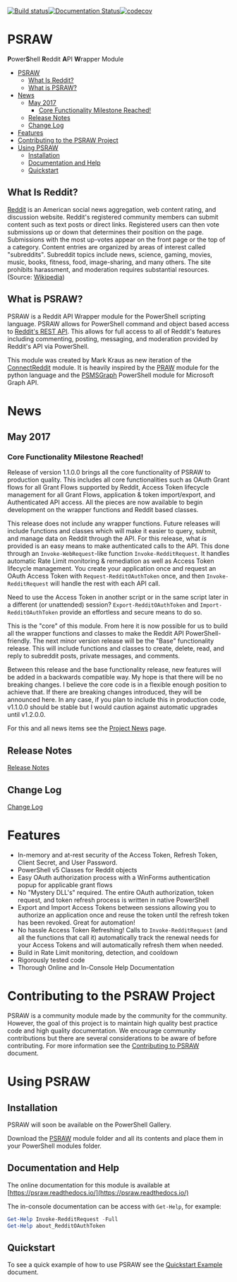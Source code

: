 [![Build status](https://ci.appveyor.com/api/projects/status/dirtlaov0dx9i51e/branch/master?svg=true)](https://ci.appveyor.com/project/markekraus/psraw/branch/master)[![Documentation Status](https://readthedocs.org/projects/psraw/badge/?version=latest)](http://psraw.readthedocs.io/en/latest/?badge=latest)[![codecov](https://codecov.io/gh/markekraus/PSRAW/branch/staging/graph/badge.svg)](https://codecov.io/gh/markekraus/PSRAW)

# PSRAW
**P**ower**S**hell **R**eddit **A**PI **W**rapper Module

- [PSRAW](#psraw)
    - [What Is Reddit?](#what-is-reddit)
    - [What is PSRAW?](#what-is-psraw)
- [News](#news)
    - [May 2017](#may-2017)
        - [Core Functionality Milestone Reached!](#core-functionality-milestone-reached)
    - [Release Notes](#release-notes)
    - [Change Log](#change-log)
- [Features](#features)
- [Contributing to the PSRAW Project](#contributing-to-the-psraw-project)
- [Using PSRAW](#using-psraw)
    - [Installation](#installation)
    - [Documentation and Help](#documentation-and-help)
    - [Quickstart](#quickstart)

## What Is Reddit? 
[Reddit](https://www.reddit.com) is an American social news aggregation, web content rating, and discussion website. Reddit's registered community members can submit content such as text posts or direct links. Registered users can then vote submissions up or down that determines their position on the page. Submissions with the most up-votes appear on the front page or the top of a category. Content entries are organized by areas of interest called "subreddits". Subreddit topics include news, science, gaming, movies, music, books, fitness, food, image-sharing, and many others. The site prohibits harassment, and moderation requires substantial resources. (Source: [Wikipedia](https://en.wikipedia.org/wiki/Reddit))

## What is PSRAW?
PSRAW is a Reddit API Wrapper module for the PowerShell scripting language. PSRAW allows for PowerShell command and object based access to [Reddit's REST API](https://www.reddit.com/dev/api/). This allows for full access to all of Reddit's features including commenting, posting, messaging, and moderation provided by Reddit's API via PowerShell.

This module was created by Mark Kraus as new iteration of the [ConnectReddit](https://github.com/markekraus/ConnectReddit) module. It is heavily inspired by the [PRAW](https://praw.readthedocs.io/en/latest/) module for the python language and the [PSMSGraph](https://github.com/markekraus/PSMSGraph) PowerShell module for Microsoft Graph API.

# News

## May 2017

### Core Functionality Milestone Reached!
Release of version 1.1.0.0 brings all the core functionality of PSRAW to production quality. This includes all core functionalities such as OAuth Grant flows for all Grant Flows supported by Reddit, Access Token lifecycle management for all Grant Flows, application & token import/export, and Authenticated API access. All the pieces are now available to begin development on the wrapper functions and Reddit based classes. 

This release does not include any wrapper functions. Future releases will include functions and classes which will make it easier to query, submit, and manage data on Reddit through the API. For this release, what *is* provided is an easy means to make authenticated calls to the API. This done through an `Invoke-WebRequest`-like function `Invoke-RedditRequest`. It handles automatic Rate Limit monitoring & remediation as well as Access Token lifecycle management. You create your application once and request an OAuth Access Token with `Request-RedditOAuthToken` once, and then `Invoke-RedditRequest` will handle the rest with each API call. 

Need to use the Access Token in another script or in the same script later in a different (or unattended) session? `Export-RedditOAuthToken` and `Import-RedditOAuthToken` provide an effortless and secure means to do so.

This is the "core" of this module. From here it is now possible for us to build all the wrapper functions and classes to make the Reddit API PowerShell-friendly. The next minor version release will be the "Base" functionality release. This will include functions and classes to create, delete, read, and reply to subreddit posts, private messages, and comments. 

Between this release and the base functionality release, new features will be added in a backwards compatible way. My hope is that there will be no breaking changes. I believe the  core code is in a flexible enough position to achieve that. If there are breaking changes introduced, they will be announced here. In any case, if you plan to include this in production code, v1.1.0.0 should be stable but I would caution against automatic upgrades until v1.2.0.0.

For this and all news items see the [Project News](tree/master/docs/Project/News.md) page.

## Release Notes
[Release Notes](tree/master/RELEASE.md)

## Change Log
[Change Log](tree/master/docs/ChangeLog.md)

# Features
* In-memory and at-rest security of the Access Token, Refresh Token, Client Secret, and User Password. 
* PowerShell v5 Classes for Reddit objects
* Easy OAuth authorization process with a WinForms authentication popup for applicable grant flows
* No "Mystery DLL's" required. The entire OAuth authorization, token request, and token refresh process is written in native PowerShell
* Export and Import Access Tokens between sessions allowing you to authorize an application once and reuse the token until the refresh token has been revoked. Great for automation!
* No hassle Access Token Refreshing! Calls to `Invoke-RedditRequest` (and all the functions that call it) automatically track the renewal needs for your Access Tokens and will automatically refresh them when needed.
* Build in Rate Limit monitoring, detection, and cooldown
* Rigorously tested code
* Thorough Online and In-Console Help Documentation

# Contributing to the PSRAW Project
PSRAW is a community module made by the community for the community. However, the goal of this project is to maintain high quality best practice code and high quality documentation. We encourage community contributions but there are several considerations to be aware of before contributing. For more information see the [Contributing to PSRAW](tree/master/docs/Project/Contributing.md) document.

# Using PSRAW

## Installation
PSRAW will soon be available on the PowerShell Gallery. 

Download the [PSRAW](tree/master/PSRAW) module folder and all its contents and place them in your PowerShell modules folder.

## Documentation and Help
The online documentation for this module is available at [https://psraw.readthedocs.io/](https://psraw.readthedocs.io/)

The in-console documentation can be access with `Get-Help`, for example:

```powershell
Get-Help Invoke-RedditRequest -Full
Get-Help about_RedditOAuthToken
```

## Quickstart
To see a quick example of how to use PSRAW see the [Quickstart Example](tree/master/docs/Examples/Quickstart.md) document.